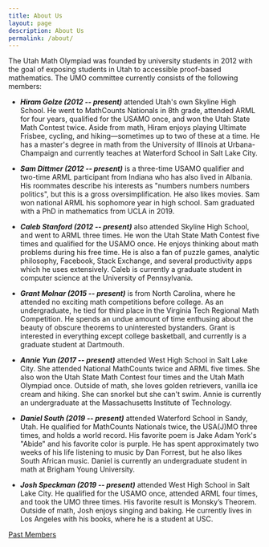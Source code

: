 ```yaml
---
title: About Us
layout: page
description: About Us
permalink: /about/
---
```


The Utah Math Olympiad was founded by university students in 2012 with the goal of exposing students in Utah to accessible proof-based mathematics. The UMO committee currently consists of the following members:

- ***Hiram Golze (2012 -- present)*** attended Utah's own Skyline High School. He went to MathCounts Nationals in 8th grade, attended ARML for four years, qualified for the USAMO once, and won the Utah State Math Contest twice. Aside from math, Hiram enjoys playing Ultimate Frisbee, cycling, and hiking—sometimes up to two of these at a time. He has a master's degree in math from the University of Illinois at Urbana-Champaign and currently teaches at Waterford School in Salt Lake City.

- ***Sam Dittmer (2012 -- present)*** is a three-time USAMO qualifier and two-time ARML participant from Indiana who has also lived in Albania. His roommates describe his interests as "numbers numbers numbers politics", but this is a gross oversimplification. He also likes movies. Sam won national ARML his sophomore year in high school. Sam graduated with a PhD in mathematics from UCLA in 2019.

- ***Caleb Stanford (2012 -- present)*** also attended Skyline High School, and went to ARML three times. He won the Utah State Math Contest five times and qualified for the USAMO once. He enjoys thinking about math problems during his free time. He is also a fan of puzzle games, analytic philosophy, Facebook, Stack Exchange, and several productivity apps which he uses extensively. Caleb is currently a graduate student in computer science at the University of Pennsylvania.

- ***Grant Molnar (2015 -- present)*** is from North Carolina, where he attended no exciting math competitions before college. As an undergraduate, he tied for third place in the Virginia Tech Regional Math Competition. He spends an undue amount of time enthusing about the beauty of obscure theorems to uninterested bystanders. Grant is interested in everything except college basketball, and currently is a graduate student at Dartmouth.

- ***Annie Yun (2017 -- present)*** attended West High School in Salt Lake City. She attended National MathCounts twice and ARML five times. She also won the Utah State Math Contest four times and the Utah Math Olympiad once. Outside of math, she loves golden retrievers, vanilla ice cream and hiking. She can snorkel but she can't swim. Annie is currently an undergraduate at the Massachusetts Institute of Technology.

- ***Daniel South (2019 -- present)*** attended Waterford School in Sandy, Utah. He qualified for MathCounts Nationals twice, the USA(J)MO three times, and holds a world record. His favorite poem is Jake Adam York's "Abide" and his favorite color is purple. He has spent approximately two weeks of his life listening to music by Dan Forrest, but he also likes South African music. Daniel is currently an undergraduate student in math at Brigham Young University.

- ***Josh Speckman (2019 -- present)*** attended West High School in Salt Lake City. He qualified for the USAMO once, attended ARML four times, and took the UMO three times. His favorite result is Monsky’s Theorem. Outside of math, Josh enjoys singing and baking. He currently lives in Los Angeles with his books, where he is a student at USC.

[Past Members](past)
